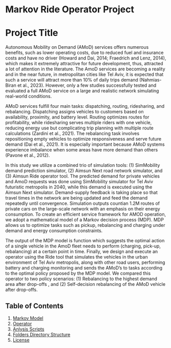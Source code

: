 # Markov Ride Operator Project

# Project Title

Autonomous Mobility on Demand (AMoD) services offers numerous benefits, such as lower operating costs, due to reduced fuel and insurance costs and have no driver (Howard and Dai, 2014; Fraedrich and Lenz, 2014), which makes it extremely attractive for future development, thus, attracted a lot of attention in the literature. The AmoD services are becoming a reality and in the near future, in metropolitan cities like Tel Aviv, it is expected that such a service will attract more than 10% of daily trips demand (Nahmias-Biran et al., 2023). However, only a few studies successfully tested and evaluated a full  AMoD service on a large and realistic network simulating real-world conditions. 

AMoD services fulfill four main tasks: dispatching, routing, ridesharing, and rebalancing. Dispatching assigns vehicles to customers based on availability, proximity, and battery level. Routing optimizes routes for profitability, while ridesharing serves multiple riders with one vehicle, reducing energy use but complicating trip planning with multiple route calculations (Zardini et al., 2021). The rebalancing task involves repositioning empty vehicles to optimize responsiveness and serve future demand (Dai et al., 2021). It is especially important because AMoD systems experience imbalance when some areas have more demand than others (Pavone et al., 2012).   

In this study we utilize a combined trio of simulation tools: (1) SimMobility demand prediction simulator, (2) Aimsun Next road network simulator, and (3) Aimsun Ride operator tool. The predicted demand for private vehicles and AmoD requests was done using SimMobility simulator for Tel Aviv futuristic metropolis in 2040, while this   demand is executed using the Aimsun Next simulator. Demand-supply feedback is taking place so that travel times in the network are being updated and feed the demand repeatedly until convergence. Simulation outputs countian 1.2M routes of private cars on the large-scale network with an emphasis on their energy consumption. To create an efficient service framework for AMOD operation, we adopt a mathematical model of a Markov decision process (MDP). MDP allows us to optimize tasks such as pickup, rebalancing and charging under demand and energy consumption constraints.  

The output of the MDP model is function  which suggests the optimal action of a single vehicle in the AmoD fleet needs to perform (charging, pick-up, rebalancing) at a certain point in time. Finally, we design and execute an operator using the Ride tool that simulates the vehicles in the urban environment of Tel Aviv metropolis, along with other road users, performing battery and charging monitoring and sends the AMoD’s to tasks according to the optimal policy proposed by the MDP model. We compared this operator to two policy scenarios: (1) Rebalancing to the highest demand area  after drop-offs , and (2) Self-decision rebalancing of the AMoD vehicle after drop-offs. 


## Table of Contents
1. [Markov  Model](#data-directory-structure)
2. [Operator](#data-directory-structure)
3. [Anlysis Scripts](#data-directory-structure)
4. [Folders Directory Structure](#data-directory-structure)
5. [License](#license)
